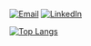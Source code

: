 [![Email](https://img.shields.io/badge/Gmail-D14836?style=for-the-badge&logo=gmail&logoColor=white)](https://mail.google.com/mail/u/0/#inbox?compose=DmwnWrRnZFKqgmqvVPvJrCCsDlqQZTMbcRcwPfDPpsQKSjbJjCzhgsBwMzwRzzwwdghVvLzbnnsG) [![LinkedIn](https://img.shields.io/badge/LinkedIn-0077B5?style=for-the-badge&logo=linkedin&logoColor=white)](https://www.linkedin.com/in/guilherme-lima-ba526a21a/)

[![Top Langs](https://github-readme-stats.vercel.app/api/top-langs/?username=GuiLLacerda&layout=compact)](https://github.com/GuiLLacerda/github-readme-stats)
